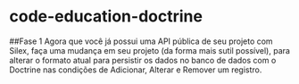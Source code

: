 ﻿# code-education-doctrine

##Fase 1
Agora que você já possui uma API pública de seu projeto com Silex, faça uma mudança em seu projeto (da forma mais sutil possível), para alterar o formato atual para persistir os dados no banco de dados com o Doctrine nas condições de Adicionar, Alterar e Remover um registro.